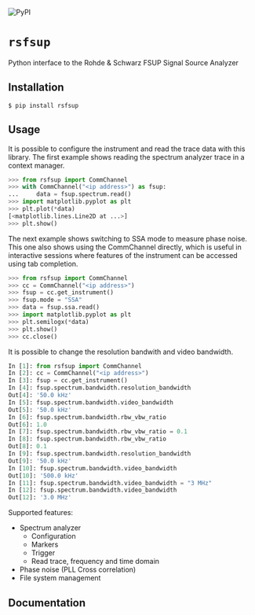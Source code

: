 ![PyPI](https://img.shields.io/pypi/v/rsfsup?style=plastic)
# `rsfsup`
Python interface to the Rohde & Schwarz FSUP Signal Source Analyzer

## Installation
```linux
$ pip install rsfsup
```  

## Usage
It is possible to configure the instrument and read the trace data with this library.
The first example shows reading the spectrum analyzer trace in a context manager.

```python
>>> from rsfsup import CommChannel
>>> with CommChannel("<ip address>") as fsup:
...     data = fsup.spectrum.read()
>>> import matplotlib.pyplot as plt
>>> plt.plot(*data)
[<matplotlib.lines.Line2D at ...>]
>>> plt.show()
```  

The next example shows switching to SSA mode to measure phase noise. This one also shows
using the CommChannel directly, which is useful in interactive sessions where features
of the instrument can be accessed using tab completion.

```python
>>> from rsfsup import CommChannel
>>> cc = CommChannel("<ip address>")
>>> fsup = cc.get_instrument()
>>> fsup.mode = "SSA"
>>> data = fsup.ssa.read()
>>> import matplotlib.pyplot as plt
>>> plt.semilogx(*data)
>>> plt.show()
>>> cc.close()
```

It is possible to change the resolution bandwith and video bandwidth.

```python
In [1]: from rsfsup import CommChannel
In [2]: cc = CommChannel("<ip address>")
In [3]: fsup = cc.get_instrument()
In [4]: fsup.spectrum.bandwidth.resolution_bandwidth
Out[4]: '50.0 kHz'
In [5]: fsup.spectrum.bandwidth.video_bandwidth
Out[5]: '50.0 kHz'
In [6]: fsup.spectrum.bandwidth.rbw_vbw_ratio
Out[6]: 1.0
In [7]: fsup.spectrum.bandwidth.rbw_vbw_ratio = 0.1
In [8]: fsup.spectrum.bandwidth.rbw_vbw_ratio
Out[8]: 0.1
In [9]: fsup.spectrum.bandwidth.resolution_bandwidth
Out[9]: '50.0 kHz'
In [10]: fsup.spectrum.bandwidth.video_bandwidth
Out[10]: '500.0 kHz'
In [11]: fsup.spectrum.bandwidth.video_bandwidth = "3 MHz"
In [12]: fsup.spectrum.bandwidth.video_bandwidth
Out[12]: '3.0 MHz'
```

Supported features:
- Spectrum analyzer
    - Configuration
    - Markers
    - Trigger
    - Read trace, frequency and time domain
- Phase noise (PLL Cross correlation)
- File system management

## Documentation
